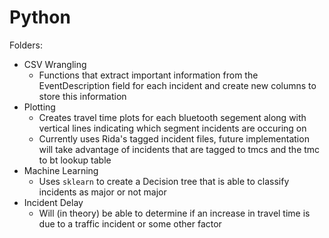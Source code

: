 # Python

Folders:
- CSV Wrangling  
  - Functions that extract important information from the EventDescription field for each incident and create new columns to store this information
- Plotting
  - Creates travel time plots for each bluetooth segement along with vertical lines indicating which segment incidents are occuring on
  - Currently uses Rida's tagged incident files, future implementation will take advantage of incidents that are tagged to tmcs and the tmc to bt lookup table
- Machine Learning
  - Uses `sklearn` to create a Decision tree that is able to classify incidents as major or not major
- Incident Delay
  - Will (in theory) be able to determine if an increase in travel time is due to a traffic incident or some other factor 
